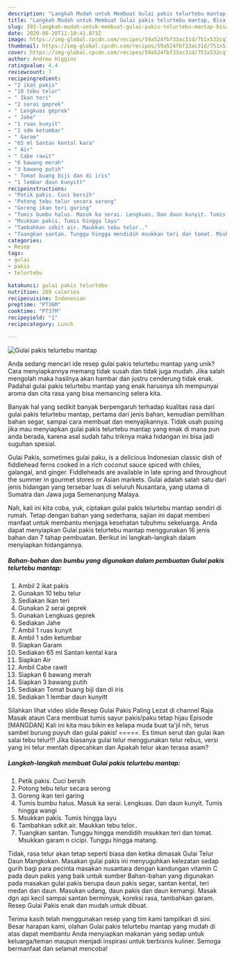 ```yaml
---
description: "Langkah Mudah untuk Membuat Gulai pakis telurtebu mantap, Bisa Manjain Lidah"
title: "Langkah Mudah untuk Membuat Gulai pakis telurtebu mantap, Bisa Manjain Lidah"
slug: 393-langkah-mudah-untuk-membuat-gulai-pakis-telurtebu-mantap-bisa-manjain-lidah
date: 2020-06-28T11:10:41.873Z
image: https://img-global.cpcdn.com/recipes/59a524fbf33ac31d/751x532cq70/gulai-pakis-telurtebu-mantap-foto-resep-utama.jpg
thumbnail: https://img-global.cpcdn.com/recipes/59a524fbf33ac31d/751x532cq70/gulai-pakis-telurtebu-mantap-foto-resep-utama.jpg
cover: https://img-global.cpcdn.com/recipes/59a524fbf33ac31d/751x532cq70/gulai-pakis-telurtebu-mantap-foto-resep-utama.jpg
author: Andrew Higgins
ratingvalue: 4.4
reviewcount: 7
recipeingredient:
- "2 ikat pakis"
- "10 tebu telur"
- " Ikan teri"
- "2 serai geprek"
- " Lengkuas geprek"
- " Jahe"
- "1 ruas kunyit"
- "1 sdm ketumbar"
- " Garam"
- "65 ml Santan kental kara"
- " Air"
- " Cabe rawit"
- "6 bawang merah"
- "3 bawang putih"
- " Tomat buang biji dan di iris"
- "1 lembar daun kunyitt"
recipeinstructions:
- "Petik pakis. Cuci bersih"
- "Potong tebu telur secara serong"
- "Goreng ikan teri garing"
- "Tumis bumbu halus. Masuk ka serai. Lengkuas. Dan daun kunyit. Tumis hingga wangi"
- "Msukkan pakis. Tumis hingga layu"
- "Tambahkan sdkit air. Maukkan tebu telor.."
- "Tuangkan santan. Tunggu hingga mendidih msukkan teri dan tomat. Msukkan garam n cicipi. Tunggu hingga matang."
categories:
- Resep
tags:
- gulai
- pakis
- telurtebu

katakunci: gulai pakis telurtebu 
nutrition: 269 calories
recipecuisine: Indonesian
preptime: "PT36M"
cooktime: "PT37M"
recipeyield: "1"
recipecategory: Lunch

---
```



![Gulai pakis telurtebu mantap](https://img-global.cpcdn.com/recipes/59a524fbf33ac31d/751x532cq70/gulai-pakis-telurtebu-mantap-foto-resep-utama.jpg)

Anda sedang mencari ide resep gulai pakis telurtebu mantap yang unik? Cara menyiapkannya memang tidak susah dan tidak juga mudah. Jika salah mengolah maka hasilnya akan hambar dan justru cenderung tidak enak. Padahal gulai pakis telurtebu mantap yang enak harusnya sih mempunyai aroma dan cita rasa yang bisa memancing selera kita.

Banyak hal yang sedikit banyak berpengaruh terhadap kualitas rasa dari gulai pakis telurtebu mantap, pertama dari jenis bahan, kemudian pemilihan bahan segar, sampai cara membuat dan menyajikannya. Tidak usah pusing jika mau menyiapkan gulai pakis telurtebu mantap yang enak di mana pun anda berada, karena asal sudah tahu triknya maka hidangan ini bisa jadi suguhan spesial.

Gulai Pakis, sometimes gulai paku, is a delicious Indonesian classic dish of fiddlehead ferns cooked in a rich coconut sauce spiced with chiles, galangal, and ginger. Fiddleheads are available in late spring and throughout the summer in gourmet stores or Asian markets. Gulai adalah salah satu dari jenis hidangan yang tersebar luas di seluruh Nusantara, yang utama di Sumatra dan Jawa juga Semenanjung Malaya.


Nah, kali ini kita coba, yuk, ciptakan gulai pakis telurtebu mantap sendiri di rumah. Tetap dengan bahan yang sederhana, sajian ini dapat memberi manfaat untuk membantu menjaga kesehatan tubuhmu sekeluarga. Anda dapat menyiapkan Gulai pakis telurtebu mantap menggunakan 16 jenis bahan dan 7 tahap pembuatan. Berikut ini langkah-langkah dalam menyiapkan hidangannya.

<!--inarticleads1-->

##### Bahan-bahan dan bumbu yang digunakan dalam pembuatan Gulai pakis telurtebu mantap:

1. Ambil 2 ikat pakis
1. Gunakan 10 tebu telur
1. Sediakan  Ikan teri
1. Gunakan 2 serai geprek
1. Gunakan  Lengkuas geprek
1. Sediakan  Jahe
1. Ambil 1 ruas kunyit
1. Ambil 1 sdm ketumbar
1. Siapkan  Garam
1. Sediakan 65 ml Santan kental kara
1. Siapkan  Air
1. Ambil  Cabe rawit
1. Siapkan 6 bawang merah
1. Siapkan 3 bawang putih
1. Sediakan  Tomat buang biji dan di iris
1. Sediakan 1 lembar daun kunyitt


Silahkan lihat video slide Resep Gulai Pakis Paling Lezat di channel Raja Masak ataun Cara membuat tumis sayur pakis/paku tetap hijau Episode [MANGDAN] Kali ini kita mau bikin es kelapa muda buat ta&#39;jil nih, terus sambel burung puyuh dan gulai pakis! =====. Es timun serut dan gulai ikan salai tebu telur!!! Jika biasanya gulai telur menggunakan telur rebus, versi yang ini telur mentah dipecahkan dan Apakah telur akan terasa asam? 

<!--inarticleads2-->

##### Langkah-langkah membuat Gulai pakis telurtebu mantap:

1. Petik pakis. Cuci bersih
1. Potong tebu telur secara serong
1. Goreng ikan teri garing
1. Tumis bumbu halus. Masuk ka serai. Lengkuas. Dan daun kunyit. Tumis hingga wangi
1. Msukkan pakis. Tumis hingga layu
1. Tambahkan sdkit air. Maukkan tebu telor..
1. Tuangkan santan. Tunggu hingga mendidih msukkan teri dan tomat. Msukkan garam n cicipi. Tunggu hingga matang.


Tidak, rasa telur akan tetap seperti biasa dan ketika dimasak Gulai Telur Daun Mangkokan. Masakan gulai pakis ini menyuguhkan kelezatan sedap gurih bagi para pecinta masakan nusantara dengan kandungan vitamin C pada daun pakis yang baik untuk sumber Bahan-bahan yang digunakan pada masakan gulai pakis berupa daun pakis segar, santan kental, teri medan dan daun. Masukan udang, daun pakis dan daun kemangi. Masak dgn api kecil sampai santan berminyak, koreksi rasa, tambahkan garam. Resep Gulai Pakis enak dan mudah untuk dibuat. 

Terima kasih telah menggunakan resep yang tim kami tampilkan di sini. Besar harapan kami, olahan Gulai pakis telurtebu mantap yang mudah di atas dapat membantu Anda menyiapkan makanan yang sedap untuk keluarga/teman maupun menjadi inspirasi untuk berbisnis kuliner. Semoga bermanfaat dan selamat mencoba!
